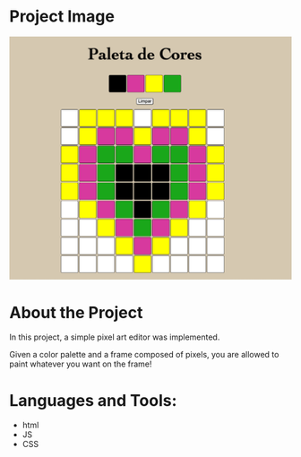 # Project Image
![This is an image](./pixelArt.png)

# About the Project
In this project, a simple pixel art editor was implemented.

Given a color palette and a frame composed of pixels, you are allowed to paint whatever you want on the frame!

# Languages and Tools:
- html
- JS
- CSS

